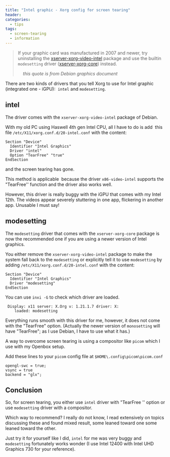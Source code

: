 ```yaml
---
title: "Intel graphic - Xorg config for screen tearing"
header:
categories:
  - tips
tags:
  - screen-tearing
  - information
---
```


>If your graphic card was manufactured in 2007 and newer, try uninstalling the [xserver-xorg-video-intel](https://packages.debian.org/xserver-xorg-video-intel "DebianPkg") package and use the builtin `modesetting` driver ([xserver-xorg-core](https://packages.debian.org/xserver-xorg-core "DebianPkg")) instead.
>
>     _this quote is from Debian graphics document_

There are two kinds of drivers that you tell Xorg to use for Intel graphic (integrated one - iGPU):  `intel` and `modesetting`.

## intel
The driver comes with the `xserver-xorg-video-intel` package of Debian.

With my old PC using Haswell 4th gen Intel CPU, all I have to do is add  this file `/etc/X11/xorg.conf.d/20-intel.conf` with the content:

```
Section "Device"
  Identifier "Intel Graphics"
  Driver "intel"
  Option "TearFree" "true"
EndSection
```
and the screen tearing has gone.

This method is applicable  because the driver `x86-video-intel` supports the "TearFree'' function and the driver also works well. 

However, this driver is really buggy with the iGPU that comes with my Intel 12th. The videos appear severely stuttering in one app, flickering in another app. Unusable I must say!

## modesetting

The `modesetting` driver that comes with the `xserver-xorg-core` package is now the recommended one if you are using a newer version of Intel graphics.

You either remove the `xserver-xorg-video-intel` package to make the system fall back to the `modesetting` or explicitly tell it to use `modesetting` by adding `/etc/X11/xorg.conf.d/20-intel.conf` with the content:

```
Section "Device"
  Identifier "Intel Graphics"
  Driver "modesetting"
EndSection
```

You can use `inxi -G` to check which driver are loaded.
```
 Display: x11 server: X.Org v: 1.21.1.7 driver: X:
    loaded: modesetting
```

Everything runs smooth with this driver for me, however, it does not come with the "TearFree" option. (Actually the newer version of `monosetting` will have "TearFree"; as I use Debian, I have to use what it has.)

A way to overcome screen tearing is using a compositor like `picom` which I use with my Openbox setup.

Add these lines to your `picom` config file at `$HOME\.config\picom\picom.conf`

```
opengl-swc = true;
vsync = true
backend = "glx";
```

## Conclusion

So, for screen tearing, you either use `intel` driver with "TearFree '' option or use `modesetting` driver with a compositor.

Which way to recommend? I really do not know, I read extensively on topics discussing these and found mixed result, some leaned toward one some leaned toward the other.

Just try it for yourself like I did, `intel` for me was very buggy and `modesetting` fortunately works wonder (I use Intel 12400 with Intel UHD  Graphics 730  for your reference).


